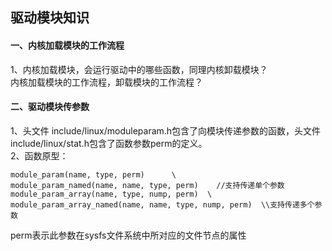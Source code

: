 驱动模块知识
------------

#### 一、内核加载模块的工作流程

1、内核加载模块，会运行驱动中的哪些函数，同理内核卸载模块？  
内核加载模块的工作流程，卸载模块的工作流程？

#### 二、驱动模块传参数

1、头文件 include/linux/moduleparam.h包含了向模块传递参数的函数，头文件include/linux/stat.h包含了函数参数perm的定义。  
2、函数原型：

```
module_param(name, type, perm)      \
module_param_named(name, name, type, perm)    //支持传递单个参数   
module_param_array(name, type, nump, perm)  \    
module_param_array_named(name, name, type, nump, perm)  \\支持传递多个参数
```

perm表示此参数在sysfs文件系统中所对应的文件节点的属性
